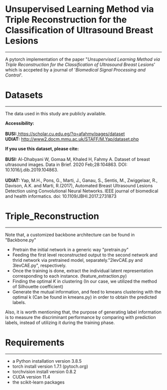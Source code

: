 # Unsupervised Learning Method via Triple Reconstruction for the Classification of Ultrasound Breast Lesions
___
A pytorch implementation of the paper "*Unsupervised Learning Method via Triple Reconstruction for the Classification of Ultrasound Breast Lesions*' which is accpeted by a journal of '*Biomedical Signal Processing and Control*'.

# Datasets
___

The data  used in this study are publicly available.

**Accessibility:**<br/>
<br/>
**BUSI:**,https://scholar.cu.edu.eg/?q=afahmy/pages/dataset <br/>
**UDIAT:** http://www2.docm.mmu.ac.uk/STAFF/M.Yap/dataset.php<br/>

**If you use this dataset, please cite:**<br/>
<br/>
**BUSI:** Al-Dhabyani W, Gomaa M, Khaled H, Fahmy A. Dataset of breast ultrasound images. Data in Brief. 2020 Feb;28:104863. DOI: 10.1016/j.dib.2019.104863.<br/><br/>
**UDIAT:** Yap, M.H., Pons, G., Marti, J., Ganau, S., Sentis, M., Zwiggelaar, R., Davison, A.K. and Marti, R.(2017), Automated Breast Ultrasound Lesions Detection using Convolutional Neural Networks. IEEE journal of biomedical and health informatics. doi: 10.1109/JBHI.2017.2731873 <br/>


# Triple_Reconstruction
___

Note that, a customized backbone architecture can be found in "Backbone.py"

* Pretrain the initial network in a generic way "pretrain.py"
* Feeding the first level reconstructed output to the second network and thrid network via pretrained model, separately."2levCAE.py and 3levCAE.py", respectively.
* Once the training is done, extract the individual latent representation corresponding to each instance. (feature_extraction.py)
* Finding the optimal *K* in clustering (In our case, we utilized the method of Silhouette coefficient)
* Generate the mutual information, and feed to kmeans clustering with the optimal k (Can be found in kmeans.py) in order to obtain the predicted labels.

Also, it is worth mentioning that, the purpose of generating label information is to measure the discriminant performance by comparing with prediction labels, instead of utilizing it during the training phase.



# Requirements
___
- a Python installation version 3.8.5  
- torch install version 1.7.1 (pytoch.org)
- torchvision install version 0.8.2
- CUDA version 11.4
- the scikit-learn packages
